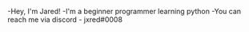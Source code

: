 -Hey, I'm Jared! -I'm a beginner programmer learning python -You can reach me via discord - jxred#0008
